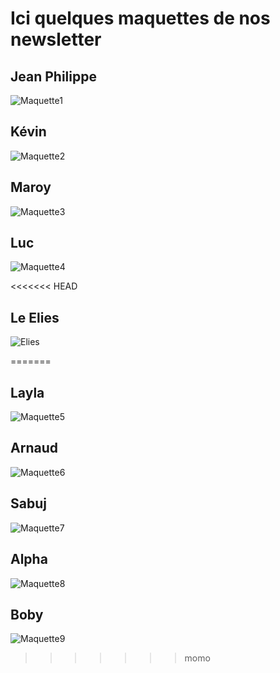 # Ici quelques maquettes de nos newsletter


## Jean Philippe
![Maquette1](https://i.imgur.com/aQqQ38J.jpg "Maquette1")


## Kévin
![Maquette2](https://i.imgur.com/kXKJZBX.jpg "Maquette2")


## Maroy
![Maquette3](https://i.imgur.com/6dw9s3M.jpg "Maquette3")


## Luc
![Maquette4](https://i.imgur.com/DcBuFaq.jpg "Maquette4")

<<<<<<< HEAD
## Le Elies
![Elies]('maquette\Kevin/img/elies.png')

=======

## Layla
![Maquette5](https://i.imgur.com/GE5q7Ph.png "Maquette5")


## Arnaud
![Maquette6](https://i.imgur.com/6KpWx7r.png "Maquette6")


## Sabuj
![Maquette7](https://i.imgur.com/P6Hmyse.png "Maquette7")


## Alpha
![Maquette8](https://i.imgur.com/4Q4mVCK.jpg "Maquette8")


## Boby
![Maquette9](https://i.imgur.com/6djmj7J.png "Maquette9")
>>>>>>> momo
